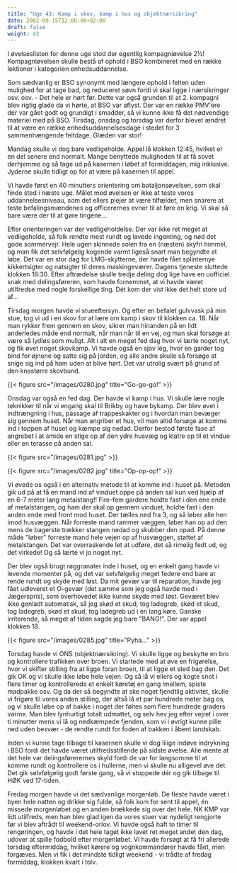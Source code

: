 ```yaml
---
title: "Uge 43: Kamp i skov, kamp i hus og objektnærsikring"
date: 2002-09-15T12:00:00+02:00
draft: false
weight: 43
---
```


I øvelseslisten for denne uge stod der egentlig kompagniøvelse 2½! Kompagniøvelsen skulle bestå af ophold i BSO kombineret med en række lektioner i kategorien enhedsuddannelse.

Som sædvanlig er BSO synonymt med længere ophold i felten uden mulighed for at tage bad, og reduceret søvn fordi vi skal ligge i nærsikringer osv. osv. - Det hele er hørt før. Dette var også grunden til at 2. kompagni blev rigtig glade da vi hørte, at BSO var aflyst. Der var en række PMV'ere der var gået godt og grundigt i smadder, så vi kunne ikke få det nødvendige materiel med på BSO. Tirsdag, onsdag og torsdag var derfor blevet ændret til at være en række enhedsuddannelsesdage i stedet for 3 sammenhængende feltdage. Glæden var stor!

Mandag skulle vi dog bare vedligeholde. Appel lå klokken 12:45, hvilket er en del senere end normalt. Mange benyttede muligheden til at få sovet derhjemme og så tage ud på kasernen i løbet af formiddagen, mig inklusive. Jyderne skulle tidligt op for at være på kasernen til appel.

Vi havde først en 40 minutters orientering om bataljonsøvelsen, som skal finde sted i næste uge. Målet med øvelsen er ikke at teste vores uddannelsesniveau, som det ellers plejer at være tilfældet, men snarere at teste befalingsmændenes og officerernes evner til at føre en krig. Vi skal så bare være der til at gøre tingene...

Efter orienteringen var der vedligeholdelse. Der var ikke ret meget at vedligeholde, så folk rendte mest rundt og lavede ingenting, og nød det gode sommervejr. Hele ugen skinnede solen fra en (næsten) skyfri himmel, og man fik det selvfølgelig kogende varmt ligeså snart man begyndte at løbe. Det var en stor dag for LMG-skytterne, der havde fået splinternye kikkertsigter og natsigter til deres maskingeværer. Dagens tjeneste sluttede klokken 16:30. Efter aftrædelse skulle tredje deling dog lige have en uofficiel snak med delingsføreren, som havde fornemmet, at vi havde været utilfredse med nogle forskellige ting. Dét kom der vist ikke det helt store ud af...

Tirsdag morgen havde vi stueeftersyn. Og efter en befalet gulvvask på min stue, tog vi ud i en skov for at lære om kamp i skov til klokken ca. 18. Når man rykker frem gennem en skov, sikrer man hinanden på en lidt anderledes måde end normalt, når man når til en vej, og man skal forsøge at være så lydløs som muligt. Alt i alt en meget fed dag hvor vi lærte noget nyt, og fik øvet noget skovkamp. Vi havde også en sjov leg, hvor en garder tog bind for øjnene og satte sig på jorden, og alle andre skulle så forsøge at snige sig ind på ham uden at blive hørt. Det var utrolig svært på grund af den knastørre skovbund.

{{< figure src="/images/0280.jpg" title="Go-go-go!" >}}

Onsdag var også en fed dag. Der havde vi kamp i hus. Vi skulle lære nogle teknikker til når vi engang skal til Brikby og have bykamp. Der blev øvet i indtrængning i hus, passage af trappeskakter og i hvordan man bevæger sig gennem huset. Når man angriber et hus, vil man altid forsøge at komme ind i toppen af huset og kæmpe sig nedad. Derfor bestod første fase af angrebet i at smide en stige op af den ydre husvæg og klatre op til et vindue eller en terasse på anden sal.

{{< figure src="/images/0281.jpg" >}}

{{< figure src="/images/0282.jpg" title="Op-op-op!" >}}

Vi øvede os også i en alternativ metode til at komme ind i huset på. Metoden gik ud på at få en mand ind af vinduet oppe på anden sal kun ved hjælp af en 6-7 meter lang metalstang!! Fire-fem gardere holdte fast i den ene ende af metalstangen, og ham der skal op gennem vinduet, holdte fast i den anden ende med front mod huset. Der tælles ned fra 3, og så løber alle hen imod husvæggen. Når forreste mand rammer væggen, løber han op ad den mens de bagerste trækker stangen nedad og skubber den opad. På denne måde "løber" forreste mand hele vejen op af husvæggen, støttet af metalstangen. Det var overraskende let at udføre, det så rimelig fedt ud, og det virkede! Og så lærte vi jo noget nyt.

Der blev også brugt røggranater inde i huset, og en enkelt gang havde vi levende momenter på, og det var selvfølgelig meget federe end bare at rende rundt og skyde med løst. Da mit gevær var til reparation, havde jeg fået udleveret et O-gevær (det samme som jeg også havde med i Jægerspris), som overhovedet ikke kunne skyde med løst. Geværet blev ikke genladt automatisk, så jeg skød et skud, tog ladegreb, skød et skud, tog ladegreb, skød et skud, tog ladegreb ud i én lang køre. Ganske irriterende, så meget af tiden sagde jeg bare "BANG!". Der var appel klokken 18.

{{< figure src="/images/0285.jpg" title="Pyha..." >}}

Torsdag havde vi ONS (objektnærsikring). Vi skulle ligge og beskytte en bro og kontrollere trafikken over broen. Vi startede med at øve en frigørelse, hvor vi skifter stilling fra at ligge foran broen, til at ligge et sted bag den. Det gik OK og vi skulle ikke løbe hele vejen. Og så lå vi ellers og kogte snot i flere timer og kontrollerede et enkelt køretøj en gang imellem, spiste madpakke osv. Og da der så begyndte at ske noget fjendtlig aktivitet, skulle vi frigøre til vores anden stilling, der altså lå et par hundrede meter bag os, og vi skulle løbe op af bakke i noget der føltes som flere hundrede graders varme. Man blev lynhurtigt totalt udmattet, og selv hev jeg efter vejret i over ti minutter mens vi lå og nedkæmpede fjenden, som vi i øvrigt kunne pille ned uden besvær - de rendte rundt for foden af bakken i åbent landskab.

Inden vi kunne tage tilbage til kasernen skulle vi dog liiige indøve indrykning i BSO fordi det havde været utilfredsstillende på sidste øvelse. Alle mente at det hele var delingsførerernes skyld fordi de var for langsomme til at komme rundt og kontrollere os i hullerne, men vi skulle nu alligevel øve det. Det gik selvfølgelig godt første gang, så vi stoppede dér og gik tilbage til HØK ved 17-tiden.

Fredag morgen havde vi det sædvanlige morgenløb. De fleste havde været i byen hele natten og drikke sig fulde, så folk kom for sent til appel, én missede morgenløbet og en anden brækkede sig over det hele. NK KMP var lidt utilfreds, men han blev glad igen da vores stuer var nydeligt rengjorte før vi blev aftrådt til weekend-orlov. Vi havde også haft to timer til rengøringen, og havde i det hele taget ikke lavet ret meget andet den dag, udover at spille fodbold efter morgenløbet. Vi havde forsøgt at få fri allerede torsdag eftermiddag, hvilket kørere og vognkommandører havde fået, men forgæves. Men vi fik i det mindste tidligt weekend - vi trådte af fredag formiddag, klokken kvart i tolv.
